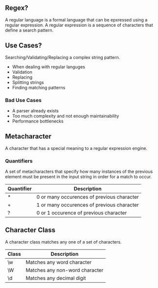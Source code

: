 ## Regex?

A regular language is a formal language that can be epxressed using a regular expression.
A regular expression is a sequence of characters that define a search pattern.

## Use Cases?

Searching/Validating/Replacing a complex string pattern.

* When dealing with regular languges
* Validation
* Replacing
* Splitting strings
* Finding matching patterns

### Bad Use Cases

* A parser already exists
* Too much complexity and not enough maintainability
* Performance bottlenecks


## Metacharacter

A character that has a special meaning to a regular expression engine.

### Quantifiers
A set of metacharacters that specify how many instances of the previous element must be present in the input string in order for a match to occur.

| Quantifier | Description |
| ------------- | ----------- |
| *             | 0 or many occurences of previous character |
| +             | 1 or many occurences of previous character |
| ?             | 0 or 1 occurence of previous character     |

## Character Class

A character class matches any one of a set of characters.

| Class | Description |
| ------------- | ----------- |
| \w            | Matches any word character |
| \W            | Matches any non-word character |
| \d            | Matches any decimal digit     |